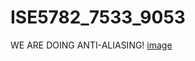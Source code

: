 # ISE5782_7533_9053

WE ARE DOING ANTI-ALIASING!
[image](https://user-images.githubusercontent.com/58585812/167462175-899e3a33-56f2-47b2-bef9-5787b7627826.png)

